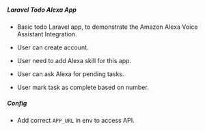 ##### Laravel Todo Alexa App

- Basic todo Laravel app, to demonstrate the Amazon Alexa Voice Assistant Integration.

- User can create account.
- User need to add Alexa skill for this app.
- User can ask Alexa for pending tasks.
- User mark task as complete based on number.

##### Config
- Add correct `APP_URL` in env to access API.
